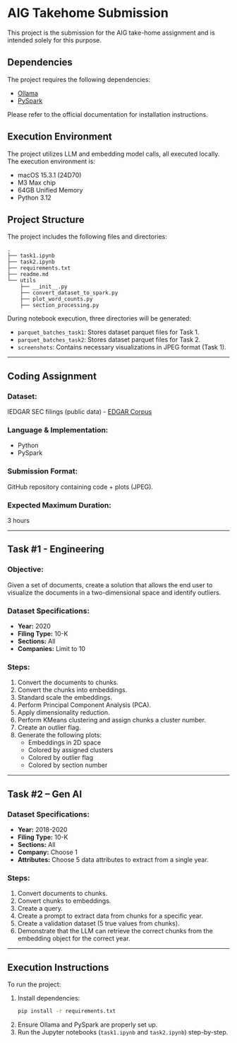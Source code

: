 # AIG Takehome Submission

This project is the submission for the AIG take-home assignment and is intended solely for this purpose.

## Dependencies
The project requires the following dependencies:
- [Ollama](https://ollama.com/)
- [PySpark](https://spark.apache.org/docs/latest/api/python/getting_started/install.html)

Please refer to the official documentation for installation instructions.

## Execution Environment
The project utilizes LLM and embedding model calls, all executed locally. The execution environment is:
- macOS 15.3.1 (24D70)
- M3 Max chip
- 64GB Unified Memory
- Python 3.12

## Project Structure
The project includes the following files and directories:
```
.
├── task1.ipynb
├── task2.ipynb
├── requirements.txt
├── readme.md
└── utils
    ├── __init__.py
    ├── convert_dataset_to_spark.py
    ├── plot_word_counts.py
    ├── section_processing.py
```

During notebook execution, three directories will be generated:
- `parquet_batches_task1`: Stores dataset parquet files for Task 1.
- `parquet_batches_task2`: Stores dataset parquet files for Task 2.
- `screenshots`: Contains necessary visualizations in JPEG format (Task 1).

---

## **Coding Assignment**

### **Dataset:**
IEDGAR SEC filings (public data) - [EDGAR Corpus](https://huggingface.co/datasets/eloukas/edgar-corpus)

### **Language & Implementation:**
- Python
- PySpark

### **Submission Format:**
GitHub repository containing code + plots (JPEG).

### **Expected Maximum Duration:**
3 hours

---

## **Task #1 - Engineering**

### **Objective:**
Given a set of documents, create a solution that allows the end user to visualize the documents in a two-dimensional space and identify outliers.

### **Dataset Specifications:**
- **Year:** 2020
- **Filing Type:** 10-K
- **Sections:** All
- **Companies:** Limit to 10

### **Steps:**
1. Convert the documents to chunks.
2. Convert the chunks into embeddings.
3. Standard scale the embeddings.
4. Perform Principal Component Analysis (PCA).
5. Apply dimensionality reduction.
6. Perform KMeans clustering and assign chunks a cluster number.
7. Create an outlier flag.
8. Generate the following plots:
   - Embeddings in 2D space
   - Colored by assigned clusters
   - Colored by outlier flag
   - Colored by section number

---

## **Task #2 – Gen AI**

### **Dataset Specifications:**
- **Year:** 2018-2020
- **Filing Type:** 10-K
- **Sections:** All
- **Company:** Choose 1
- **Attributes:** Choose 5 data attributes to extract from a single year.

### **Steps:**
1. Convert documents to chunks.
2. Convert chunks to embeddings.
3. Create a query.
4. Create a prompt to extract data from chunks for a specific year.
5. Create a validation dataset (5 true values from chunks).
6. Demonstrate that the LLM can retrieve the correct chunks from the embedding object for the correct year.

---

## **Execution Instructions**
To run the project:
1. Install dependencies:
   ```bash
   pip install -r requirements.txt
   ```
2. Ensure Ollama and PySpark are properly set up.
3. Run the Jupyter notebooks (`task1.ipynb` and `task2.ipynb`) step-by-step.

